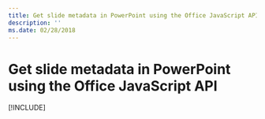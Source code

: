 ```yaml
---
title: Get slide metadata in PowerPoint using the Office JavaScript API
description: ''
ms.date: 02/28/2018
---
```


# Get slide metadata in PowerPoint using the Office JavaScript API

[!INCLUDE[](../includes/powerpoint-tutorial-get-slide-metadata.md)]